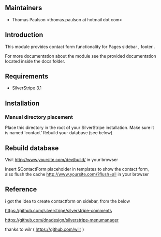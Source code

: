 ## Maintainers

 * Thomas Paulson
  <thomas.paulson at hotmail dot com>

## Introduction

This module provides contact form functionality for Pages sidebar , footer..

For more documentation about the module see the provided documentation located
inside the docs folder.

## Requirements

 * SilverStripe 3.1

## Installation

### Manual directory placement
Place this directory in the root of your SilverStripe installation.
Make sure it is named 'contact'
Rebuild your database (see below).
## Rebuild database
Visit http://www.yoursite.com/dev/build/ in your browser

Insert $ContactForm placeholder in templates to show the contact form, also flush the cache http://www.yoursite.com/?flush=all in your browser




## Reference
i got the idea to create contactform on sidebar, from the below 


https://github.com/silverstripe/silverstripe-comments

https://github.com/dnadesign/silverstripe-menumanager	

thanks to wilr ( https://github.com/wilr )
